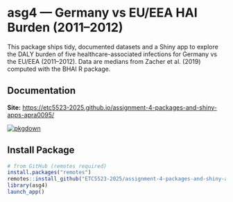 # asg4 — Germany vs EU/EEA HAI Burden (2011–2012)
This package ships tidy, documented datasets and a Shiny app to explore the DALY burden of five healthcare-associated infections for Germany vs the EU/EEA (2011–2012).
Data are medians from Zacher et al. (2019) computed with the BHAI R package.

## Documentation

**Site:** https://etc5523-2025.github.io/assignment-4-packages-and-shiny-apps-apra0095/

[![pkgdown](https://img.shields.io/badge/docs-pkgdown-blue.svg)](https://etc5523-2025.github.io/assignment-4-packages-and-shiny-apps-apra0095/)


## Install Package

```r
# from GitHub (remotes required)
install.packages("remotes")
remotes::install_github("ETC5523-2025/assignment-4-packages-and-shiny-apps-apra0095")
library(asg4)
launch_app()

